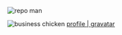 ![repo man](https://user-images.githubusercontent.com/19849201/230401901-969dc4e4-d546-4f2a-9733-024e86a50e14.png)

![business chicken](https://1.gravatar.com/avatar/70d07ce0fb84d0a3d479844933011bcd?size=128)
[profile | gravatar](https://en.gravatar.com/kevinkostrzewa)
